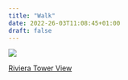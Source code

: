 ```yaml
---
title: "Walk"
date: 2022-26-03T11:08:45+01:00
draft: false
---
```


![](/misc/walk_riviera_1.jpg)

[Riviera Tower View](https://www.google.com/maps/place/35%C2%B055'45.0%22N+14%C2%B020'50.1%22E/@35.9291749,14.3450577,17z/data=!3m1!4b1!4m5!3m4!1s0x0:0xacf99f22da41b4fe!8m2!3d35.9291749!4d14.3472464)